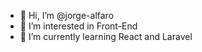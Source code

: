 - 👋 Hi, I’m @jorge-alfaro
- 👀 I’m interested in Front-End
- 🌱 I’m currently learning React and Laravel


